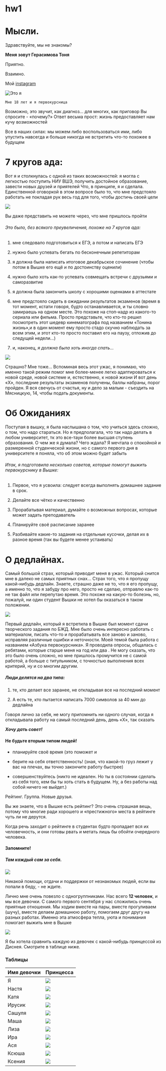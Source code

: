 # hw1
# Мысли.

Здравствуйте, мы не знакомы? 

**Меня зовут Герасимова Тоня**

Приятно.

Взаимно.

Мой [instagram](https://www.instagram.com/_gerasimova/)

![Это я](https://github.com/gerasimovaantoninaivanovna/hw1/blob/master/b9MDA2KF3tk.jpg "Это я")

`Мне 18 лет и я первокурсница`

Возможно, это звучит, как диагноз... для многих, как приговор
Вы спросите - «почему?»
Ответ весьма прост: жизнь предоставляет нам кучу возможностей

Все в наших силах: мы можем либо воспользоваться ими, либо упустить навсегда и больше никогда не встретить что-то похожее в будущем

# 7 кругов ада:

Вот я и столкнулась с одной из таких возможностей: я могла с легкостью поступить НИУ ВШЭ, получить достойное образование, завести новых друзей и приятелей
Что, в принципе, я и сделала.
Единственной оговоркой в этом вопросе было то, что мне предстояло работать не покладая рук весь год для того, чтобы достичь своей цели

![](https://github.com/gerasimovaantoninaivanovna/hw1/blob/master/so-much-work.gif "")

Вы даже представить не можете через, что мне пришлось пройти

###### Это было, без всякого преувеличения, похоже на 7 кругов ада:

1. мне следовало подготовиться к ЕГЭ, а потом и написать ЕГЭ

2) нужно было успевать бегать по бесконечным репетиторам

3) я должна была написать итоговое декабрьское сочинение (чтобы потом в Вышке его ещё и по достоинству оценили)

4) нужно было хоть как-то успевать совмещать встречи с друзьями и саморазвитие

5) я должна была закончить школу с хорошими оценками в аттестате

6) мне предстояло сидеть в ожидании результатов экзаменов (время в тот момент, кстати говоря, будто останавливается, и ты словно замираешь на одном месте. Это похоже на стоп-кадр из какого-то сериала или фильма. Просто представьте, что кто-то решил посмотреть этот шедевр кинематографа под названием «Тонина жизнь»,и в один момент ему просто стадо скучно наблюдать за всем этим, и этот кто-то просто поставил его на паузу, отложив до следущей недели...)

7) и, наконец, _я должна была хоть иногда спать..._

![](https://github.com/gerasimovaantoninaivanovna/hw1/blob/master/Сон-для-слабаков1-300x200.jpg "")

Страшно? Мне тоже...
Вспоминая весь этот ужас, я понимаю, что именно такой режим помог мне более-менее легко адаптироваться к новой среде, новой системе и, естественно, к новой жизни
И вот день «Х», последние результаты экзаменов получены, баллы набраны, порог пройден.
Я вся свечусь от счастья, ну и дело за малым - съездить на Мясницкую, 14, чтобы подать документы.

# Об Ожиданиях

Поступая в вышку, я была наслышана о том, что учиться здесь сложно, о том, что надо стараться. Но я предполагала, что так надо делать в любом университет, тк это все-тауи более высшая ступень образования.
О чем же я думала? Чего ждала? Я мечтала о спокойной и размеренной студенческой жизни, но с самого первого дня в университете я поняла, что об этом можно будет забыть

###### Итак, я подготовила несколько советов, которые помогут выжить первокурснику в Вышке:

1. Первое, что я усвоила: следует всегда выполнять домашнее задание в срок.

2. Делайте все чётко и качественно

3. Прорабатывая материал, думайте о возможных вопросах, которые может задать преподаватель

4. Планируйте своё расписание заранее

5. Разбивайте какие-то задания на отдельные кусочки, делая их в разное время (так вы будете менее устаивать)

# О дедлайнах.

Самый большой страх, который приводит меня в ужас.
Который снится мне в далеко не самых приятных снах...
Страх того, что я пропущу какой-нибудь дедлайн.
Знаете, страшно даже не то, что я его пропущу, а именно то, что я забуду про него, просто не сделаю, отправлю как-то не так файл или перепутаю время.
Это похоже на какую-то болезнь, но, пожалуй, ни один студент Вышки не хотел бы оказаться в таком положении.

![](https://github.com/gerasimovaantoninaivanovna/hw1/blob/master/14336201350.jpg "")

Первый дедлайн, который я встретила в Вышке был момент сдачи творческого задания по БЖД.
Мне было очень интересно работать с материалом, писать что-то и прорабатывать все заново и заново, исправляя различные ошибки и неточности.
Моей темой была работа с названием «Азбука первокурсника».
Я проводила опросы, общалась с ребятами, которые старше меня на год или два .
Не могу сказать, что это было очень сложно, но мне пришлось промучится не с самой работой, а больше с титульником, с точностью выполнения всех критерий, ну и со многим другим.

##### Люди делятся на два типа:

1) те, кто делает все заранее, не откладывая все на последний момент

2) А есть те, кто пытается написать 7000 символов за 40 мин до дедлайна

Говоря лично за себя, не могу припомнить ни одного случая, когда я откладывала работу на самый последний день, день «Х», так сказать

***Хочу дать совет!***
#### Не будьте вторым типом людей!
- планируйте своё время (это поможет и

- берите на себя ответственность! (зная, что какой-то груз лежит у вас на плечах, вы точно закончите работу быстрее)

- совершенствуйтесь (никто не идеален. Но ты в состоянии сделать из себя того, кем бы ты хоть стать в будущем. Ну, а без работы над собой ничего не выйдет.)

Рейтинг. Группа. Новые друзья.

Вы же знаете, что в Вышке есть рейтинг? Это очень страшная вещь, потому что многие ради хорошего и «престижного» места в рейтинге чуть ли не дерутся.

Когда речь заходит о рейтинге в студентах будто пропадает вся их человечность, и они готовы рвать и метать лишь бы обойти очередного человека.

#### Запомните!
##### Там каждый сам за себя.

![](https://github.com/gerasimovaantoninaivanovna/hw1/blob/master/l_8a958f09.jpg11111111.jpg "")

Никакой помощи, отдачи и поддержки от незнакомых людей, если вы попали в беду, - не ждите.

Лично мне очень повезло с одногруппниками.
Нас всего **12 человек**, и мы все девочки.
С самого первого сентября у нас сложились очень приятные отношения.
Мы ходим вместе на пары, вместе прогуливаем (шучу), вместе делаем домашнюю работу, помогаем друг другу на разных работах.
Именно эта атмосфера тепла, уюта и понимания помогает выжить мне в Вышке

![](https://github.com/gerasimovaantoninaivanovna/hw1/blob/master/tumblr_lfakdmx4uN1qb1699o1_1280-711x480.jpg "")

Я бы хотела сравнить каждую из девочек с какой-нибудь принцессой из Диснея. Смотрите в таблице ниже.

### Таблицы 

| Имя девочки   | Принцесса |
| ------------- | ------------- |
| Я             | ![](https://github.com/gerasimovaantoninaivanovna/hw1/blob/master/maxresdefault%20(1).jpg "")|
| Настя         |![](https://github.com/gerasimovaantoninaivanovna/hw1/blob/master/maxresdefault.jpg "")|
| Катя          | ![](https://github.com/gerasimovaantoninaivanovna/hw1/blob/master/ARIEL-princess-ariel-7674409-329-477.gif "")|
| Ирусик        |![](https://github.com/gerasimovaantoninaivanovna/hw1/blob/master/Printsessa-Esmeralda.jpg "")|
| Сашуля |![](https://github.com/gerasimovaantoninaivanovna/hw1/blob/master/1407945883_jasmin.jpg "")|
| Маша |![]("")  |
| Лиза |![](https://github.com/gerasimovaantoninaivanovna/hw1/blob/master/1446108031_youloveit_ru_disney_princess_furrytale_pets50.jpg "")  |
| Ира  |![](https://github.com/gerasimovaantoninaivanovna/hw1/blob/master/clipart-cinderella-princess-3.jpg"")  |
| Ася  |![](https://github.com/gerasimovaantoninaivanovna/hw1/blob/master/1478521870.jpg "")  |
| Ксюша  |![](https://github.com/gerasimovaantoninaivanovna/hw1/blob/master/1446108092_youloveit_ru_disney_princess_furrytale_pets59.jpg "")|
| Ксения  |![](https://github.com/gerasimovaantoninaivanovna/hw1/blob/master/17990922%20(1).png "")|

